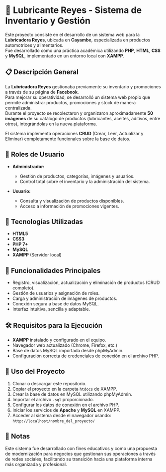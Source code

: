 # 🚗 Lubricante Reyes - Sistema de Inventario y Gestión

Este proyecto consiste en el desarrollo de un sistema web para la **Lubricadora Reyes**, ubicada en **Cayambe**, especializada en productos automotrices y alimentarios.  
Fue desarrollado como una práctica académica utilizando **PHP**, **HTML**, **CSS** y **MySQL**, implementado en un entorno local con **XAMPP**.

## 📋 Descripción General

La **Lubricadora Reyes** gestionaba previamente su inventario y promociones a través de su página de **Facebook**.  
Para mejorar su operatividad, se desarrolló un sistema web propio que permite administrar productos, promociones y stock de manera centralizada.  
Durante el proyecto se recolectaron y organizaron aproximadamente **50 imágenes** de su catálogo de productos (lubricantes, aceites, aditivos, entre otros), integrándolas en la nueva plataforma.

El sistema implementa operaciones **CRUD** (Crear, Leer, Actualizar y Eliminar) completamente funcionales sobre la base de datos.

## 👤 Roles de Usuario

- **Administrador:**  
  - Gestión de productos, categorías, imágenes y usuarios.  
  - Control total sobre el inventario y la administración del sistema.

- **Usuario:**  
  - Consulta y visualización de productos disponibles.  
  - Acceso a información de promociones vigentes.

## 🚀 Tecnologías Utilizadas
- **HTML5**  
- **CSS3**  
- **PHP 7+**  
- **MySQL**  
- **XAMPP** (Servidor local)

## 🎯 Funcionalidades Principales
- Registro, visualización, actualización y eliminación de productos (CRUD completo).
- Gestión de usuarios y asignación de roles.
- Carga y administración de imágenes de productos.
- Conexión segura a base de datos MySQL.
- Interfaz intuitiva, sencilla y adaptable.

## 🛠️ Requisitos para la Ejecución
- **XAMPP** instalado y configurado en el equipo.
- Navegador web actualizado (Chrome, Firefox, etc.)
- Base de datos MySQL importada desde phpMyAdmin.
- Configuración correcta de credenciales de conexión en el archivo PHP.

## 📂 Uso del Proyecto
1. Clonar o descargar este repositorio.
2. Copiar el proyecto en la carpeta `htdocs` de XAMPP.
3. Crear la base de datos en MySQL utilizando phpMyAdmin.
4. Importar el archivo `.sql` proporcionado.
5. Configurar los datos de conexión en el archivo PHP.
6. Iniciar los servicios de **Apache** y **MySQL** en XAMPP.
7. Acceder al sistema desde el navegador usando:  
   `http://localhost/nombre_del_proyecto/`

## 📜 Notas
Este sistema fue desarrollado con fines educativos y como una propuesta de modernización para negocios que gestionan sus operaciones a través de redes sociales, facilitando su transición hacia una plataforma interna más organizada y profesional.

